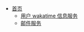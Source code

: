 - [首页](./README)
    - [用户 wakatime 信息服务](./wakatime_service/summary.md)
    - [邮件服务](./email_service/test.md)